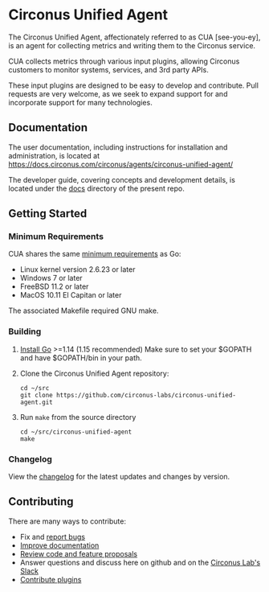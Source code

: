 # Circonus Unified Agent

The Circonus Unified Agent, affectionately referred to as CUA [see-you-ey], is an agent for collecting metrics and writing them to the Circonus service.

CUA collects metrics through various input plugins, allowing Circonus customers to monitor systems, services, and 3rd party APIs.

These input plugins are designed to be easy to develop and contribute. Pull requests are very welcome, as we seek to expand support for and incorporate support for many technologies.

## Documentation

The user documentation, including instructions for installation and administration, is located at https://docs.circonus.com/circonus/agents/circonus-unified-agent/

The developer guide, covering concepts and development details, is located under the [docs](/docs) directory of the present repo.

## Getting Started

### Minimum Requirements

CUA shares the same [minimum requirements](https://github.com/golang/go/wiki/MinimumRequirements) as Go:
- Linux kernel version 2.6.23 or later
- Windows 7 or later
- FreeBSD 11.2 or later
- MacOS 10.11 El Capitan or later

The associated Makefile required GNU make.

### Building

1. [Install Go](https://golang.org/doc/install) >=1.14 (1.15 recommended)
   Make sure to set your $GOPATH and have $GOPATH/bin in your path.

2. Clone the Circonus Unified Agent repository:
   ```
   cd ~/src
   git clone https://github.com/circonus-labs/circonus-unified-agent.git
   ```
3. Run `make` from the source directory
   ```
   cd ~/src/circonus-unified-agent
   make

### Changelog

View the [changelog](/CHANGELOG.md) for the latest updates and changes by
version.

## Contributing

There are many ways to contribute:
- Fix and [report bugs](https://github.com/circonus-labs/circonus-unified-agent/issues/new)
- [Improve documentation](https://github.com/circonus-labs/circonus-unified-agent/issues?q=is%3Aopen+label%3Adocumentation)
- [Review code and feature proposals](https://github.com/circonus-labs/circonus-unified-agent/pulls)
- Answer questions and discuss here on github and on the [Circonus Lab's Slack](http://slack.s.circonus.com/)
- [Contribute plugins](CONTRIBUTING.md)
